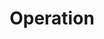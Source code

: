 ---
layout: categoryList
title: 'Operation'
category: operation
permalink: /administrativetasks-list
---